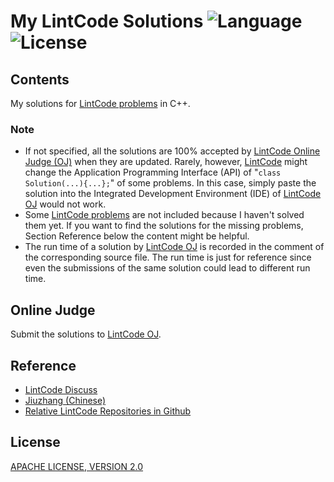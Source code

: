 # My LintCode Solutions ![Language](https://img.shields.io/badge/language-c++-blue.svg) ![License](https://img.shields.io/badge/license-Apache-red.svg)

## Contents

My solutions for [LintCode problems](https://www.lintcode.com/problem/) in C++.  

### Note

* If not specified, all the solutions are 100% accepted by [LintCode Online Judge (OJ)](https://www.lintcode.com/problem/) when they are updated.
Rarely, however, [LintCode](https://www.lintcode.com/) might change the Application Programming Interface (API) of "```class Solution(...){...};```" of some problems.
In this case, simply paste the solution into the Integrated Development Environment (IDE) of [LintCode OJ](https://www.lintcode.com/problem/) would not work.
* Some [LintCode problems](https://www.lintcode.com/problem/) are not included because I haven't solved them yet.
If you want to find the solutions for the missing problems, Section Reference below the content might be helpful.
* The run time of a solution by [LintCode OJ](https://www.lintcode.com/problem/) is recorded in the comment of the corresponding source file.
The run time is just for reference since even the submissions of the same solution could lead to different run time.

## Online Judge

Submit the solutions to [LintCode OJ](https://www.lintcode.com/problem/).

## Reference

* [LintCode Discuss](https://www.lintcode.com/discuss/)
* [Jiuzhang (Chinese)](https://www.jiuzhang.com/solution/)
* [Relative LintCode Repositories in Github](https://github.com/search?q=lintcode)

## License

[APACHE LICENSE, VERSION 2.0](http://www.apache.org/licenses/LICENSE-2.0)